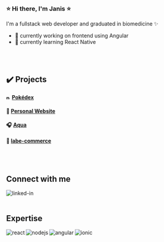 ### ⭐ Hi there, I'm Janis ⭐

I'm a fullstack web developer and graduated in biomedicine ✨

- 🔭 currently working on frontend using Angular
- 🌱 currently learning React Native

<br>
<br>

## ✔️ Projects
####  <img src="https://camo.githubusercontent.com/5a17d6f1d6c7dfb2086a49bb48e43a09b3689f622d26b6cbe46013cd4bf2850c/68747470733a2f2f706e67696d672e636f6d2f75706c6f6164732f706f6b6562616c6c2f706f6b6562616c6c5f504e47382e706e67" alt="pokeball" style="width:12px;"/>  [Pokédex](https://janiscostadelli.github.io/personal-website/) 
#### 🌟 [Personal Website](https://janiscostadelli.github.io/personal-website/)
#### 🎧 [Aqua](http://ec2-3-83-69-28.compute-1.amazonaws.com:3000/)
#### 🚀 [labe-commerce](http://labenu-labecommerce.surge.sh/)
<br>
<br>

## Connect with me
[<img align="left" alt="linked-in" src="https://img.shields.io/badge/linkedin-%230077B5.svg?&style=for-the-badge&logo=linkedin&logoColor=white" />](https://www.linkedin.com/in/janiscostadelli/)

<br>
<br>

## Expertise
<img align="left" alt="react" src="https://img.shields.io/badge/react%20-%2320232a.svg?&style=for-the-badge&logo=react&logoColor=%2361DAFB" />
<img align="left" alt="nodejs" src="https://img.shields.io/badge/node.js%20-%2343853D.svg?&style=for-the-badge&logo=node.js&logoColor=white" />
<img align="left" alt="angular" src="https://img.shields.io/badge/angular%20-%23AF2B2C.svg?&style=for-the-badge&logo=angular&logoColor=white" />
<img align="left" alt="ionic" src="https://img.shields.io/badge/ionic%20-%235793EF.svg?&style=for-the-badge&logo=ionic&logoColor=white" />


